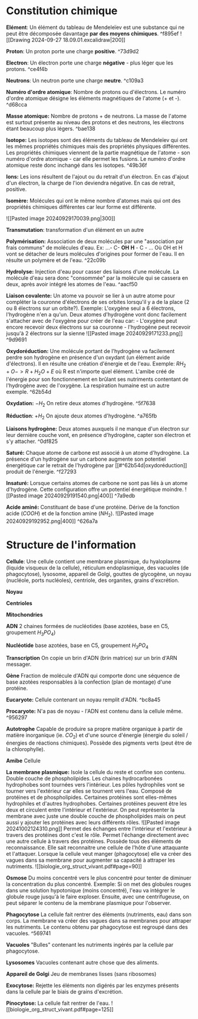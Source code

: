 # Constitution chimique
**Elément**: 
	Un élément du tableau de Mendeleïev est une substance qui ne peut être décomposée davantage **par des moyens chimiques**. ^f895ef
![[Drawing 2024-09-27 18.09.01.excalidraw|200]]

**Proton**: 
	Un proton porte une charge **positive**. ^73d9d2

**Electron**: 
	Un électron porte une charge **négative** - plus léger que les protons. ^ce4f4b

**Neutrons**: 
	Un neutron porte une charge **neutre**. ^c109a3

**Numéro d'ordre atomique**:
	Nombre de protons ou d'électrons. Le numéro d'ordre atomique désigne les éléments magnétiques de l'atome (+ et -). ^d68cca

**Masse atomique:**
	Nombre de protons + de neutrons. La masse de l'atome est surtout présente au niveau des protons et des neutrons, les électrons étant beaucoup plus légers. ^bae138

**Isotope:**
	Les isotopes sont des éléments du tableau de Mendeleïev qui ont les mêmes propriétés chimiques mais des propriétés physiques différentes.  
	Les propriétés chimiques viennent de la partie magnétique de l'atome - son numéro d'ordre atomique - car elle permet les fusions. Le numéro d'ordre atomique reste donc inchangé dans les isotopes.  ^49b36f

**Ions:** 
	Les ions résultent de l'ajout ou du retrait d'un électron. En cas d'ajout d'un électron, la charge de l'ion deviendra négative. En cas de retrait, positive.

**Isomère:**
	Molécules qui ont le même nombre d'atomes mais qui ont des propriétés chimiques différentes car leur forme est différente.

![[Pasted image 20240929170039.png|300]]


**Transmutation**: 
	transformation d'un élément en un autre 

**Polymérisation:**
	Association de deux molécules par une "association par frais communs" de molécules d'eau.
	Ex:  ...- C- **OH**      **H** - C - ...
	Où OH et H vont se détacher de leurs molécules d'origines pour former de l'eau.
	Il en résulte un polymère et de l'eau. ^22c09b

**Hydrolyse:**
	Injection d'eau pour casser des liaisons d'une molécule. La molécule d'eau sera donc "consommée" par la molécule qui se cassera en deux, après avoir intégré les atomes de l'eau. ^aacf50

**Liaison covalente:**
	Un atome va pouvoir se lier à un autre atome pour compléter la couronne d'électrons de ses orbites lorsqu'il y a de la place (2 ou 8 électrons sur un orbite?). 
	Exemple: L'oxygène seul a 6 électrons, l'hydrogène n'en a qu'un. Deux atomes d'hydrogène vont donc facilement s'attacher avec de l'oxygène pour créer de l'eau car:
	- L'oxygène peut encore recevoir deux électrons sur sa couronne
	- l'hydrogène peut recevoir jusqu'à 2 électrons sur la sienne
	![[Pasted image 20240929171233.png]] ^9d9691


**Oxydoréduction:**
	Une molécule portant de l'hydrogène va facilement perdre son hydrogène en présence d'un oxydant (un élément avide d'électrons). Il en résulte une création d'énergie et de l'eau.
	Exemple: 
	$RH_2 + O -> R + H_2O + E$ où R est n'importe quel élément.
L'amibe créé de l'énergie pour son fonctionnement en brûlant ses nutriments contentant de l'hydrogène avec de l'oxygène. La respiration humaine est un autre exemple. ^62b54d

**Oxydation:** $- H_2$
	On retire deux atomes d'hydrogène. ^5f7638

**Réduction**: $+ H_2$ 
	On ajoute deux atomes d'hydrogène. ^a765fb

**Liaisons hydrogène:**
	Deux atomes auxquels il ne manque d'un électron sur leur dernière couche vont, en présence d'hydrogène, capter son électron et s'y attacher.   ^0df825

**Saturé:**
	Chaque atome de carbone est associé à un atome d'hydrogène. La présence d'un hydrogène sur un carbone augmente son potentiel énergétique car le retrait de l'hydrogène par [[#^62b54d|oxydoréduction]] produit de l'énergie. ^f27293

**Insaturé:**
	Lorsque certains atomes de carbone ne sont pas liés à un atome d'hydrogène. Cette configuration offre un potentiel énergétique moindre.
	![[Pasted image 20240929191540.png|400]] ^7a9edb


**Acide aminé:**
	Constituant de base d'une protéine. Dérive de la fonction acide ($COOH$) et de la fonction amine ($NH_2$).
	![[Pasted image 20240929192952.png|400]] ^626a7a



# Structure de l'information

**Cellule**: 
	Une cellule contient une membrane plasmique, du hyaloplasme (liquide visqueux de la cellule), réticulum endoplasmique, des vacuoles (de phagocytose), lysosome, appareil de Golgi, gouttes de glycogène, un noyau (nucléole, ports nucléoles), centriole, des organites, grains d'excrétion.

**Noyau**


**Centrioles**

**Mitochondries**

**ADN**
	2 chaines formées de nucléotides (base azotées, base en C5, groupement $H_3PO_4$)

**Nucléotide** 
	base azotées, base en C5, groupement $H_3PO_4$

**Transcription**
	On copie un brin d'ADN (brin matrice) sur un brin d'ARN messager.

**Gène**
	Fraction de molécule d'ADN qui comporte donc une séquence de base azotées responsables à la confection (plan de montage) d'une protéine.

**Eucaryote:**
	Cellule contenant un noyau remplit d'ADN.  ^bc8a45

**Procaryote:** 
	N'a pas de noyau - l'ADN est contenu dans la cellule même. ^956297

**Autotrophe**
	Capable de produire sa propre matière organique à partir de matière inorganique (ie. $CO_2$) et d'une source d'énergie (énergie du soleil / énergies de réactions chimiques). Possède des pigments verts (peut être de la chlorophylle). 

**Amibe**
	Cellule

**La membrane plasmique:**
	Isole la cellule du reste et confine son contenu. Double couche de phospholipides. Les chaines hydrocarbonées hydrophobes sont tournées vers l'intérieur. Les pôles hydrophiles vont se tourner vers l'extérieur car elles se tournent vers l'eau. 
	Composé de protéines et de phospholipides. Certaines protéines sont elles-mêmes hydrophiles et d'autres hydrophobes. Certaines protéines peuvent être les deux et circulent entre l'intérieur et l'extérieur. 
	On peut représenter la membrane avec juste une double couche de phospholipides mais on peut aussi y ajouter les protéines avec leurs différents rôles.
	![[Pasted image 20241002124310.png]]
	Permet des échanges entre l'intérieur et l'extérieur à travers des protéines dont c'est le rôle.
	Permet l'échange directement avec une autre cellule à travers des protéines.
	Possède tous des éléments de reconnaissance. Elle sait reconnaitre une cellule de l'hôte d'une attaquante et l'attaquer.
	Lorsque la cellule veut manger (phagocytose) elle va créer des vagues dans sa membrane pour augmenter sa capacité à attraper les nutriments. 
	![[biologie_org_struct_vivant.pdf#page=90]]

**Osmose**
	Du moins concentré vers le plus concentré pour tenter de diminuer la concentration du plus concentré.
	Exemple: Si on met des globules rouges dans une solution hypotonique (moins concentré), l'eau va intégrer le globule rouge jusqu'à le faire exploser. Ensuite, avec une centrifugeuse, on peut séparer le contenu de la membrane plasmique pour l'observer.

**Phagocytose**
	La cellule fait rentrer des éléments (nutriments, eau) dans son corps.  La membrane va créer des vagues dans sa membranes pour attraper les nutriments. Le contenu obtenu par phagocytose est regroupé dans des vacuoles. ^569741

**Vacuoles**
	"Bulles" contenant les nutriments ingérés par la cellule par phagocytose.

**Lysosomes**
	Vacuoles contenant autre chose que des aliments.

**Appareil de Golgi**
	Jeu de membranes lisses (sans ribosomes)

**Exocytose:**
	Rejette les éléments non digérés par les enzymes présents dans la cellule par le biais de grains d'excrétion.

**Pinocytose:**
	La cellule fait rentrer de l'eau.
	![[biologie_org_struct_vivant.pdf#page=125]]





